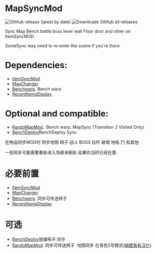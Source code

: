 # MapSyncMod
![GitHub release (latest by date)](https://img.shields.io/github/v/release/wdghzym/HollowKnight.MapSyncMod)
![Downloads GitHub all releases](https://img.shields.io/github/downloads/wdghzym/HollowKnight.MapSyncMod/total)

 Sync Map  Bench battle boss lever wall Floor door and other  on  ItemSyncMOD
 
 SomeSync may need to re-enter the scene if you're there
 
 # Dependencies:
- [ItemSyncMod](https://github.com/Shadudev/HollowKnight.MultiWorld)
- [MapChanger](https://github.com/syyePhenomenol/MapChanger)
- [Benchwarp](https://github.com/homothetyhk/HollowKnight.BenchwarpMod). Bench warp
- [RecentItemsDisplay](https://github.com/flibber-hk/HollowKnight.RecentItemsDisplay).
 
# Optional and compatible:
- [RandoMapMod](https://github.com/syyePhenomenol/RandoMapMod).. Bench warp. MapSync (Transition 2 Visited Only)
- [BenchDeploy](https://github.com/wdghzym/HollowKnight.BenchDeploy)BenchDeploy Sync


在物品同步MOD时 同步地图 椅子 战斗 BOSS 拉杆 破墙 地板 门 和其他

一些同步可能需要重新进入场景来刷新 如果你当时已经在那.

# 必要前置
- [ItemSyncMod](https://github.com/Shadudev/HollowKnight.MultiWorld)
- [MapChanger](https://github.com/syyePhenomenol/MapChanger)
- [Benchwarp](https://github.com/homothetyhk/HollowKnight.BenchwarpMod). 同步可传送椅子
- [RecentItemsDisplay](https://github.com/flibber-hk/HollowKnight.RecentItemsDisplay).

# 可选
- [BenchDeploy](https://github.com/wdghzym/HollowKnight.BenchDeploy)放置椅子 同步
- [RandoMapMod](https://github.com/syyePhenomenol/RandoMapMod). 同步可传送椅子. 地图同步 在青色2号模式([隔壁我有汉化](https://github.com/wdghzym/RandoMapMod/releases))


